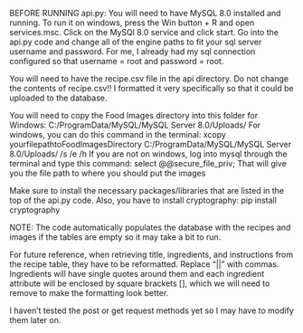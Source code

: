 BEFORE RUNNING api.py:
You will need to have MySQL 8.0 installed and running. 
To run it on windows, press the Win button + R and open services.msc. 
Click on the MySQl 8.0 service and click start. 
Go into the api.py code and change all of the engine paths to fit your sql server username and password. 
For me, I already had my sql connection configured so that username = root and password = root.

You will need to have the recipe.csv file in the api directory. 
Do not change the contents of recipe.csv!! I formatted it very specifically so that it could be uploaded to the database.

You will need to copy the Food Images directory into this folder for Windows: C:/ProgramData/MySQL/MySQL Server 8.0/Uploads/
For windows, you can do this command in the terminal: xcopy yourfilepathtoFoodImagesDirectory C:/ProgramData/MySQL/MySQL Server 8.0/Uploads/ /s /e /h
If you are not on windows, log into mysql through the terminal and type this command: select @@secure_file_priv;
That will give you the file path to where you should put the images

Make sure to install the necessary packages/libraries that are listed in the top of the api.py code.
Also, you have to install cryptography: pip install cryptography

NOTE:
The code automatically populates the database with the recipes and images if the tables are empty so it may take a bit to run.

For future reference, when retrieving title, ingredients, and instructions from the recipe table, they have to be reformatted. 
Replace “||” with commas. Ingredients will have single quotes around them and each ingredient attribute will be enclosed by square brackets [], which we will need to remove to make the formatting look better. 

I haven’t tested the post or get request methods yet so I may have to modify them later on.
